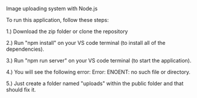 Image uploading system with Node.js

To run this application, follow these steps:

1.) Download the zip folder or clone the repository

2.) Run "npm install" on your VS code terminal (to install all of the dependencies).

3.) Run "npm run server" on your VS code terminal (to start the application).

4.) You will see the following error: Error: ENOENT: no such file or directory.

5.) Just create a folder named "uploads" within the public folder and that should fix it.
